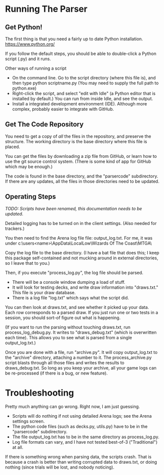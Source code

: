 # Running The Parser

## Get Python!

The first thing is that you need a fairly up to date Python installation. https://www.python.org/

If you follow the default steps, you should be able to double-click a Python script (.py) and it runs.

Other ways of running a script
- On the command line. Go to the script directory (where this file is), and then type 
python scriptname.py (You may need to supply the full path to python.exe)
- Right-click the script, and select "edit with Idle" (a Python editor that is installed by 
default.) You can run from inside Idle, and see the output.
- Install a integrated development environment (IDE). Although more complex, probably
easier to integrate with GitHub.

## Get The Code Repository

You need to get a copy of *all* the files in the repository, and preserve the structure. The
working directory is the base directory where this file is placed.

You can get the files by downloading a zip file from GitHub, or learn how to use the git
source control system. (There is some kind of app for GitHub which may be enough.)

The code is found in the base directory, and the "parsercode" subdirectory. If there are any
updates, all the files in those directories need to be updated.

## Operating Steps

*TODO: Scripts have been renamed, this documentation needs to be updated.*

Detailed logging has to be turned on in the client settings. (Also needed for trackers.)

You then need to find the Arena log file file: output_log.txt. For me, it was under
c:\users\<name>\AppData\LocalLow\Wizards Of The Coast\MTGA\

Copy the log file to the base directory. (I have a bat file that does this; I keep this
package self-contained and not mucking around in external directories, so I leave that to 
you.)

Then, if you execute "process_log.py", the log file should be parsed.

- There will be a console window dumping a load of stuff.
- It will look for testing decks, and write draw information into "draws.txt." This file
is your draw database. 
- There is a log file "log.txt" which says what the script did.

You can then look at draws.txt, and see whether it picked up your data. Each row corresponds 
to a parsed draw. If you just run one or two tests in a session, you should sort-of figure
out what is happening.

(If you want to run the parsing without touching draws.txt, run process_log_debug.py. It 
writes to "draws_debug.txt" (which is overwritten each time). This allows you to see what is
parsed from a single output_log.txt.)

Once you are done with a file, run "archive.py". It will copy output_log.txt to the "archive"
directory, attaching a number to it. The process_archive.py script blasts through all those
files and writes the results to draws_debug.txt. So long as you keep your archive, all your game
logs can be re-processed (if there is a bug, or new feature).

# Troubleshooting

Pretty much anything can go wrong. Right now, I am just guessing.

- Scripts will do nothing if not using detailed Arena logs; see the Arena settings screen. 
- The python code files (such as decks.py, utils.py) have to be in the "parsercode" 
subdirectory.
- The file output_log.txt has to be in the same directory as process_log.py.
- Log file formats can vary, and I have not tested best-of-3 ("Traditional") at all.


If there is something wrong when parsing data, the scripts crash. That is because a crash
is better than writing corrupted data to draws.txt, or doing nothing (since trials will 
be lost, and nobody noticing).
